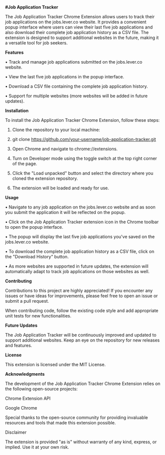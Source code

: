 **#Job Application Tracker**

The Job Application Tracker Chrome Extension allows users to track their job applications on the jobs.lever.co website. It provides a convenient popup interface where users can view their last five job applications and also download their complete job application history as a CSV file. The extension is designed to support additional websites in the future, making it a versatile tool for job seekers.

**Features**

• Track and manage job applications submitted on the jobs.lever.co website.

• View the last five job applications in the popup interface.

• Download a CSV file containing the complete job application history.

• Support for multiple websites (more websites will be added in future updates).

**Installation**

To install the Job Application Tracker Chrome Extension, follow these steps:

1. Clone the repository to your local machine:

2. git clone https://github.com/your-username/job-application-tracker.git

3. Open Chrome and navigate to chrome://extensions.

4. Turn on Developer mode using the toggle switch at the top right corner of the page.

5. Click the "Load unpacked" button and select the directory where you cloned the extension repository.

6. The extension will be loaded and ready for use.

**Usage**

• Navigate to any job application on the jobs.lever.co website and as soon you submit the application it will be reflected on the popup.

• Click on the Job Application Tracker extension icon in the Chrome toolbar to open the popup interface.

• The popup will display the last five job applications you've saved on the jobs.lever.co website.

• To download the complete job application history as a CSV file, click on the "Download History" button.

• As more websites are supported in future updates, the extension will automatically adapt to track job applications on those websites as well.

**Contributing**

Contributions to this project are highly appreciated! If you encounter any issues or have ideas for improvements, please feel free to open an issue or submit a pull request.

When contributing code, follow the existing code style and add appropriate unit tests for new functionalities.

**Future Updates**

The Job Application Tracker will be continuously improved and updated to support additional websites. Keep an eye on the repository for new releases and features.

**License**

This extension is licensed under the MIT License.

**Acknowledgments**

The development of the Job Application Tracker Chrome Extension relies on the following open-source projects:

Chrome Extension API

Google Chrome

Special thanks to the open-source community for providing invaluable resources and tools that made this extension possible.

Disclaimer

The extension is provided "as is" without warranty of any kind, express, or implied. Use it at your own risk.
